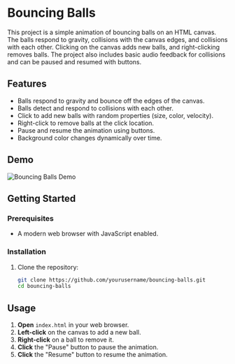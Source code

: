 # Bouncing Balls

This project is a simple animation of bouncing balls on an HTML canvas. The balls respond to gravity, collisions with the canvas edges, and collisions with each other. Clicking on the canvas adds new balls, and right-clicking removes balls. The project also includes basic audio feedback for collisions and can be paused and resumed with buttons.

## Features

- Balls respond to gravity and bounce off the edges of the canvas.
- Balls detect and respond to collisions with each other.
- Click to add new balls with random properties (size, color, velocity).
- Right-click to remove balls at the click location.
- Pause and resume the animation using buttons.
- Background color changes dynamically over time.

## Demo

![Bouncing Balls Demo](demo.gif)

## Getting Started

### Prerequisites

- A modern web browser with JavaScript enabled.

### Installation

1. Clone the repository:
   ```bash
   git clone https://github.com/yourusername/bouncing-balls.git
   cd bouncing-balls
   ```

## Usage

1. **Open** `index.html` in your web browser.
2. **Left-click** on the canvas to add a new ball.
3. **Right-click** on a ball to remove it.
4. **Click** the "Pause" button to pause the animation.
5. **Click** the "Resume" button to resume the animation.
